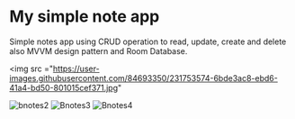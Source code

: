 # My simple note app
Simple notes app using CRUD operation to read, update, create and delete also MVVM design pattern and Room Database.

<img src ="https://user-images.githubusercontent.com/84693350/231753574-6bde3ac8-ebd6-41a4-bd50-801015cef371.jpg"

![bnotes2](https://user-images.githubusercontent.com/84693350/231753605-7ff692a8-5acf-44b0-a01e-93ac49c9492c.jpg)
![Bnotes3](https://user-images.githubusercontent.com/84693350/231753617-c5c781f9-4c01-4b8c-a4f6-8ba41000bf4a.jpg)
![Bnotes4](https://user-images.githubusercontent.com/84693350/231753623-338da1e9-ece0-4f6a-a00b-cbe4e75cbbfc.jpg)
